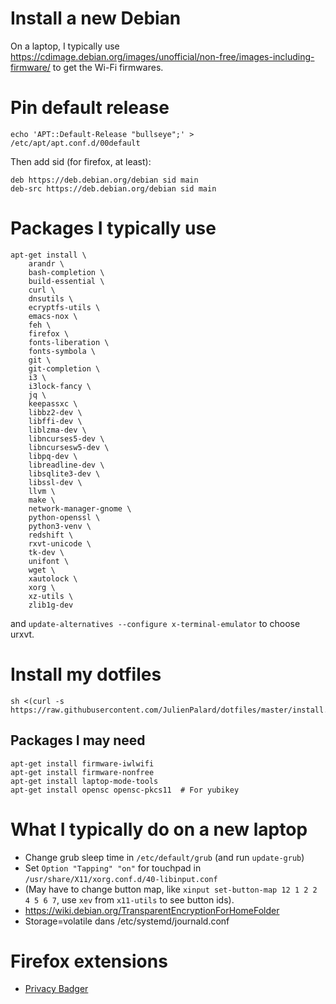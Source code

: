 # Install a new Debian

On a laptop, I typically use
https://cdimage.debian.org/images/unofficial/non-free/images-including-firmware/
to get the Wi-Fi firmwares.


# Pin default release

    echo 'APT::Default-Release "bullseye";' > /etc/apt/apt.conf.d/00default

Then add sid (for firefox, at least):

    deb https://deb.debian.org/debian sid main
    deb-src https://deb.debian.org/debian sid main


# Packages I typically use

```
apt-get install \
    arandr \
    bash-completion \
    build-essential \
    curl \
    dnsutils \
    ecryptfs-utils \
    emacs-nox \
    feh \
    firefox \
    fonts-liberation \
    fonts-symbola \
    git \
    git-completion \
    i3 \
    i3lock-fancy \
    jq \
    keepassxc \
    libbz2-dev \
    libffi-dev \
    liblzma-dev \
    libncurses5-dev \
    libncursesw5-dev \
    libpq-dev \
    libreadline-dev \
    libsqlite3-dev \
    libssl-dev \
    llvm \
    make \
    network-manager-gnome \
    python-openssl \
    python3-venv \
    redshift \
    rxvt-unicode \
    tk-dev \
    unifont \
    wget \
    xautolock \
    xorg \
    xz-utils \
    zlib1g-dev
```

and `update-alternatives --configure x-terminal-emulator` to choose urxvt.

# Install my dotfiles

    sh <(curl -s https://raw.githubusercontent.com/JulienPalard/dotfiles/master/install.sh)


## Packages I may need

```
apt-get install firmware-iwlwifi
apt-get install firmware-nonfree
apt-get install laptop-mode-tools
apt-get install opensc opensc-pkcs11  # For yubikey
```

# What I typically do on a new laptop

 - Change grub sleep time in `/etc/default/grub` (and run `update-grub`)
 - Set `Option "Tapping" "on"` for touchpad in `/usr/share/X11/xorg.conf.d/40-libinput.conf`
 - (May have to change button map, like `xinput set-button-map 12 1 2 2 4 5 6 7`, use `xev` from `x11-utils` to see button ids).
 - https://wiki.debian.org/TransparentEncryptionForHomeFolder
 - Storage=volatile dans /etc/systemd/journald.conf


# Firefox extensions

 - [Privacy Badger](https://chrome.google.com/webstore/detail/privacy-badger/pkehgijcmpdhfbdbbnkijodmdjhbjlgp?utm_source=chrome-app-launcher-info-dialog)
